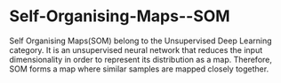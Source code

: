 # Self-Organising-Maps--SOM

Self Organising Maps(SOM) belong to the Unsupervised Deep Learning category. It is an unsupervised neural network that reduces the input dimensionality in order to represent its distribution as a map. Therefore, SOM forms a map where similar samples are mapped closely together. 

